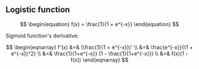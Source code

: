 ## Logistic function


$$
\begin{equation}
f(x) = \frac{1}{1 + e^{-x}}
\end{equation}
$$

Sigmoid function's derivative:

$$
\begin{eqnarray}
f'(x) &=& (\frac{1}{1 + e^{-x}})' \\
    &=& \frac{e^{-x}}{(1 + e^{-x})^2} \\
    &=& \frac{1}{1+e^{-x}} (1 - \frac{1}{1+e^{-x}}) \\
    &=& f(x)(1 - f(x))
\end{eqnarray}
$$



